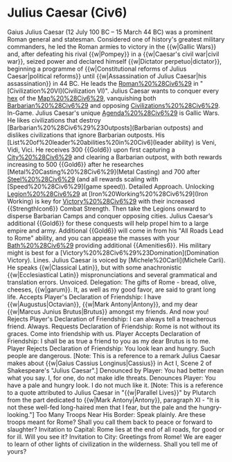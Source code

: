 # Julius Caesar (Civ6)

Gaius Julius Caesar (12 July 100 BC – 15 March 44 BC) was a prominent Roman general and statesman. Considered one of history's greatest military commanders, he led the Roman armies to victory in the {{w|Gallic Wars}} and, after defeating his rival {{w|Pompey}} in a {{w|Caesar's civil war|civil war}}, seized power and declared himself {{w|Dictator perpetuo|dictator}}, beginning a programme of {{w|Constitutional reforms of Julius Caesar|political reforms}} until {{w|Assassination of Julius Caesar|his assassination}} in 44 BC. He leads the [Roman%20%28Civ6%29](Romans) in "[Civilization%20VI](Civilization VI)".
Julius Caesar wants to conquer every [hex](hex) of the [Map%20%28Civ6%29](map), vanquishing both [Barbarian%20%28Civ6%29](Barbarians) and opposing [Civilizations%20%28Civ6%29](civilizations).
In-Game.
Julius Caesar's unique [Agenda%20%28Civ6%29](agenda) is Gallic Wars. He likes civilizations that destroy [Barbarian%20%28Civ6%29%23Outposts](Barbarian outposts) and dislikes civilizations that ignore Barbarian outposts.
His [List%20of%20leader%20abilities%20in%20Civ6](leader ability) is Veni, Vidi, Vici. He receives 300 {{Gold6}} upon first capturing a [City%20%28Civ6%29](city) and clearing a Barbarian outpost, with both rewards increasing to 500 {{Gold6}} after he researches [Metal%20Casting%20%28Civ6%29](Metal Casting) and 700 after [Steel%20%28Civ6%29](Steel) (and all rewards scaling with [Speed%20%28Civ6%29](game speed)).
Detailed Approach.
Unlocking [Legion%20%28Civ6%29](Legions) at [Iron%20Working%20%28Civ6%29](Iron Working) is key for [Victory%20%28Civ6%29](victory) with their increased {{StrengthIcon6}} Combat Strength. Then take the Legions onward to disperse Barbarian Camps and conquer opposing cities. Julius Caesar’s additional {{Gold6}} for these conquests will help propel him to a large empire and army. Additional {{Gold6}} will come in from his "All Roads Lead to Rome" ability, and you can appease the masses with your [Bath%20%28Civ6%29](Baths) providing additional {{Amenities6}}. His military might is best for a [Victory%20%28Civ6%29%23Domination](Domination Victory).
Lines.
Julius Caesar is voiced by [Michele%20Carli](Michele Carli). He speaks {{w|Classical Latin}}, but with some anachronistic {{w|Ecclesiastical Latin}} mispronunciations and several grammatical and translation errors.
Unvoiced.
Delegation: The gifts of Rome - bread, olive, cheeses, {{w|garum}}. It, as well as my good favor, are said to grant long life.
Accepts Player's Declaration of Friendship: I have {{w|Augustus|Octavian}}, {{w|Mark Antony|Antony}}, and my dear {{w|Marcus Junius Brutus|Brutus}} amongst my friends. And now you!
Rejects Player's Declaration of Friendship: I can always tell a treacherous friend. Always.
Requests Declaration of Friendship: Rome is not without its graces. Come into friendship with us.
Player Accepts Declaration of Friendship: I shall be as true a friend to you as my dear Brutus is to me.
Player Rejects Declaration of Friendship: You look lean and hungry. Such people are dangerous.
[Note: This is a reference to a remark Julius Caesar makes about {{w|Gaius Cassius Longinus|Cassius}} in Act I, Scene 2 of Shakespeare's "Julius Caesar".]
Denounced by Player: You had better mean what you say. I, for one, do not make idle threats.
Denounces Player: You have a pale and hungry look. I do not much like it.
[Note: This is a reference to a quote attributed to Julius Caesar in "{{w|Parallel Lives}}" by Plutarch from the part dedicated to {{w|Mark Antony|Antony}}, paragraph XI - "It is not these well-fed long-haired men that I fear, but the pale and the hungry-looking."]
Too Many Troops Near His Border: Speak plainly. Are these troops meant for Rome? Shall you call them back to peace or forward to slaughter?
Invitation to Capital: Rome lies at the end of all roads, for good or for ill. Will you see it?
Invitation to City: Greetings from Rome! We are eager to learn of other lights of civilization in the wilderness. Shall you tell me of yours?